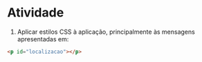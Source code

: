 # Atividade

1) Aplicar estilos CSS à aplicação, principalmente às mensagens apresentadas em: 
```html 
<p id="localizacao"></p> 
```